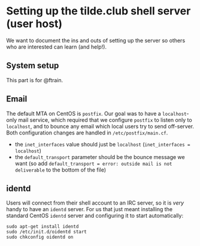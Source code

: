 # Setting up the tilde.club shell server (user host)

We want to document the ins and outs of setting up the server so others who are interested can learn (and help!).

## System setup

This part is for @ftrain.

## Email

The default MTA on CentOS is `postfix`. Our goal was to have a `localhost`-only mail service, which required that we configure `postfix` to listen only to `localhost`, and to bounce any email which local users try to send off-server. Both configuration changes are handled in `/etc/postfix/main.cf`.

* the `inet_interfaces` value should just be `localhost` (`inet_interfaces = localhost`)
* the `default_transport` parameter should be the bounce message we want (so add `default_transport = error: outside mail is not deliverable` to the bottom of the file)

## identd

Users will connect from their shell account to an IRC server, so it is *very* handy to have an `identd` server. For us that just meant installing the standard CentOS `identd` server and configuring it to start automatically:

```
sudo apt-get install identd
sudo /etc/init.d/oidentd start
sudo chkconfig oidentd on
```
